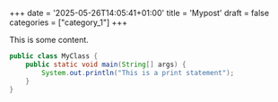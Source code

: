+++
date = '2025-05-26T14:05:41+01:00'
title = 'Mypost'
draft = false
categories = ["category_1"]
+++

This is some content.

```java
public class MyClass {
    public static void main(String[] args) {
        System.out.println("This is a print statement");
    }
}

